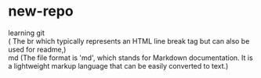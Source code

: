 # new-repo
learning git
<br>
( The br which typically represents an HTML line break tag but can also be used for readme,)
<br>
md (The file format is 'md', which stands for Markdown documentation. It is a lightweight markup language that can be easily converted to text.) 
